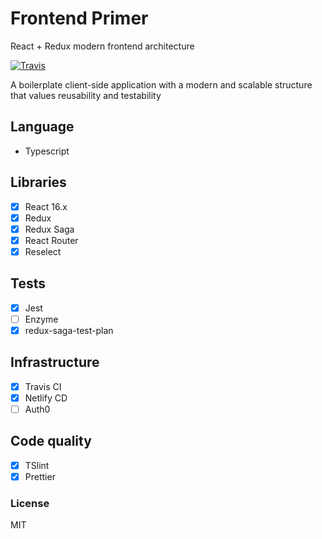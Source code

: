 # Frontend Primer

React + Redux modern frontend architecture

[![Travis](https://img.shields.io/travis/alanrsoares/frontend-primer/master.svg)](https://travis-ci.org/alanrsoares/frontend-primer)

A boilerplate client-side application with a modern and scalable structure that values reusability and testability

## Language

- Typescript

## Libraries

- [x] React 16.x
- [x] Redux
- [x] Redux Saga
- [x] React Router
- [x] Reselect

## Tests

- [x] Jest
- [ ] Enzyme
- [x] redux-saga-test-plan

## Infrastructure

- [x] Travis CI
- [x] Netlify CD
- [ ] Auth0

## Code quality

- [x] TSlint
- [x] Prettier

### License

MIT
